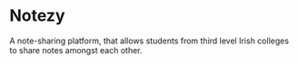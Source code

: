 # Notezy

A note-sharing platform, that allows students from third level Irish colleges to share notes amongst each other.

